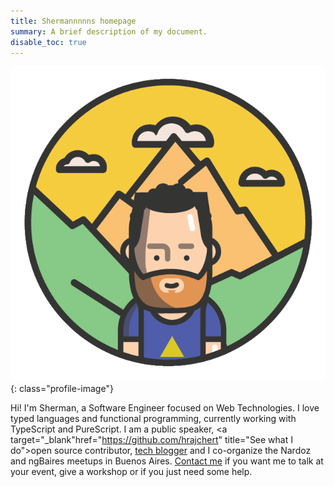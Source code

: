 ```yaml
---
title: Shermannnnns homepage
summary: A brief description of my document.
disable_toc: true
---
```


![What](/img/sherman.png){: class="profile-image"}

<div class="contact-info">
</div>

Hi! I'm Sherman, a Software Engineer focused on Web Technologies. I love typed languages and functional programming, currently working with TypeScript and PureScript. I am a <a title="Watch my talks">public speaker</a>, <a target="_blank"href="https://github.com/hrajchert" title="See what I do">open source contributor</a>, <a target="_blank" href="https://medium.com/@hernanrajchert" title="Read my blog">tech blogger</a> and I co-organize the Nardoz and ngBaires meetups in Buenos Aires. <a href="https://twitter.com/messages/compose?recipient_id=321182179" target="_blank">Contact me</a> if you want me to talk at your event, give a workshop or if you just need some help.


<!-- I love typed languages and functional programming, currently working a lot with TypeScript and still learning PureScript. -->

<!-- I will be in Europe from June to September doing a bike tour 🚴‍♂️. Contact me if you want me to give a talk in a local meetup. -->

